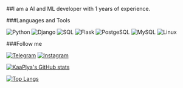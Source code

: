 
##I am a AI and ML developer with 1 years of experience. 

###Languages and Tools

![Python](https://img.shields.io/badge/Python-090909?style=for-the-badge&logo=python&logoColor=4B8BBE-306998-FFE873-FFD43B-646464)
![Django](https://img.shields.io/badge/django-090909?style=for-the-badge&logo=django&logoColor=47C5FB)
![SQL](https://img.shields.io/badge/sql-090909?style=for-the-badge&logo=sql&logoColor=47C5FB)
![Flask](https://img.shields.io/badge/flask-090909?style=for-the-badge&logo=flask&logoColor=f06292)
![PostgeSQL](https://img.shields.io/badge/postgresql-090909?style=for-the-badge&logo=&logoColor=4B8BBE)
![MySQL](https://img.shields.io/badge/mysql-090909?style=for-the-badge&logo=&logoColor=4B8BBE)
![Linux](https://img.shields.io/badge/linux-090909?style=for-the-badge&logo=&logoColor=4B8BBE)



###Follow me

[![Telegram](https://img.shields.io/badge/telegram-090909?style=for-the-badge&logo=telegram&logoColor=f06292)](https://t.me/khudayberdiyev_m)
[![Instagram](https://img.shields.io/badge/instagram-090909?style=for-the-badge&logo=instagram&logoColor=f06292)](https://www.instagram.com/khudayberdiyev_coding/)


[![KaaPlya's GitHub stats](https://github-readme-stats.vercel.app/api?username=KaaPlya&show_icons=true&theme=radical)](https://github.com/KaaPlya/KaaPlya)


[![Top Langs](https://github-readme-stats.vercel.app/api/top-langs/?username=KaaPlya&langs_count=8)](https://github.com/KaaPlya/github-readme-stat)
